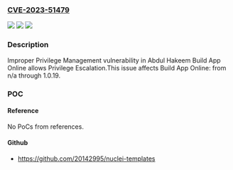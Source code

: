 ### [CVE-2023-51479](https://cve.mitre.org/cgi-bin/cvename.cgi?name=CVE-2023-51479)
![](https://img.shields.io/static/v1?label=Product&message=Build%20App%20Online&color=blue)
![](https://img.shields.io/static/v1?label=Version&message=n%2Fa%3C%3D%201.0.19%20&color=brighgreen)
![](https://img.shields.io/static/v1?label=Vulnerability&message=CWE-269%20Improper%20Privilege%20Management&color=brighgreen)

### Description

Improper Privilege Management vulnerability in Abdul Hakeem Build App Online allows Privilege Escalation.This issue affects Build App Online: from n/a through 1.0.19.

### POC

#### Reference
No PoCs from references.

#### Github
- https://github.com/20142995/nuclei-templates

